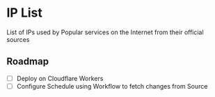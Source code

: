 # IP List
List of IPs used by Popular services on the Internet from their official sources

## Roadmap
- [ ] Deploy on Cloudflare Workers
- [ ] Configure Schedule using Workflow to fetch changes from Source
